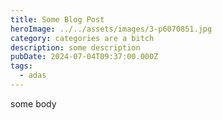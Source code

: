 ```yaml
---
title: Some Blog Post
heroImage: ../../assets/images/3-p6070851.jpg
category: categories are a bitch
description: some description
pubDate: 2024-07-04T09:37:00.000Z
tags:
  - adas
---
```


some body
